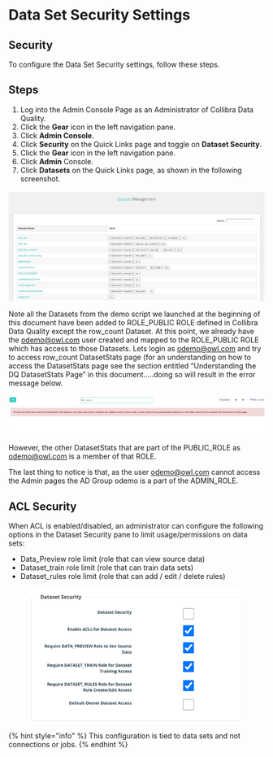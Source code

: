# Data Set Security Settings

## &#x20;Security

To configure the Data Set Security settings, follow these steps.

## Steps

1. Log into the Admin Console Page as an Administrator of Collibra Data Quality.
2. Click the **Gear** icon in the left navigation pane.
3. Click **Admin Console**.
4. Click **Security** on the Quick Links page and toggle on **Dataset Security**.
5. Click the **Gear** icon in the left navigation pane.
6. Click **Admin** Console.
7. Click **Datasets** on the Quick Links page, as shown in the following screenshot.

![](<../../../.gitbook/assets/Screen Shot 2019-09-05 at 11.07.43 PM.png>)

Note all the Datasets from the demo script we launched at the beginning of this document have been added to ROLE\_PUBLIC ROLE defined in Collibra Data Quality except the row\_count Dataset. At this point, we already have the [odemo@owl.com](mailto:odemo@owl.com) user created and mapped to the ROLE\_PUBLIC ROLE which has access to those Datasets. Lets login as [odemo@owl.com](mailto:odemo@owl.com) and try to access row\_count DatasetStats page (for an understanding on how to access the DatasetStats page see the section entitled “Understanding the DQ DatasetStats Page” in this document…..doing so will result in the error message below.

![](<../../../.gitbook/assets/Screen Shot 2019-09-05 at 11.08.43 PM.png>)

However, the other DatasetStats that are part of the PUBLIC\_ROLE as [odemo@owl.com](mailto:odemo@owl.com) is a member of that ROLE.

The last thing to notice is that, as the user [odemo@owl.com](mailto:odemo@owl.com) cannot access the Admin pages the AD Group odemo is a part of the ADMIN\_ROLE.

## ACL Security

When ACL is enabled/disabled, an administrator can configure the following options in the Dataset Security pane to limit usage/permissions on data sets:

* Data\_Preview role limit (role that can view source data)
* Dataset\_train role limit (role that can train data sets)
* Dataset\_rules role limit (role that can add / edit / delete rules)

<figure><img src="../../../.gitbook/assets/dq-acl-security-enabled.png" alt=""><figcaption></figcaption></figure>

{% hint style="info" %}
This configuration is tied to data sets and not connections or jobs.
{% endhint %}
